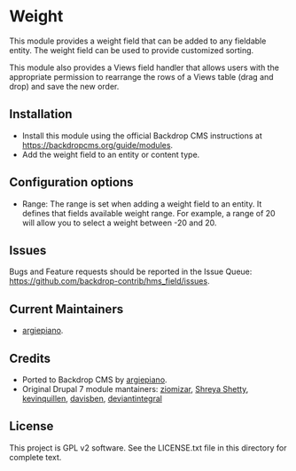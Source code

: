 Weight
======
This module provides a weight field that can be added to any fieldable entity.
The weight field can be used to provide customized sorting. 

This module also provides a Views field handler that allows users with the appropriate permission 
to rearrange the rows of a Views table (drag and drop) and save the new order. 

Installation
------------

- Install this module using the official Backdrop CMS instructions at
  https://backdropcms.org/guide/modules.
- Add the weight field to an entity or content type.

Configuration options
-------------
  - Range: The range is set when adding a weight field to an entity. It defines 
    that fields available weight range. For example, a range of 20 will allow 
    you to select a weight between -20 and 20.

Issues
------

Bugs and Feature requests should be reported in the Issue Queue:
https://github.com/backdrop-contrib/hms_field/issues.

Current Maintainers
-------------------

- [argiepiano](https://github.com/argiepiano).

Credits
-------

- Ported to Backdrop CMS by [argiepiano](https://github.com/argiepiano).
- Original Drupal 7 module mantainers: [ziomizar](https://www.drupal.org/u/ziomizar), [Shreya Shetty](https://www.drupal.org/u/shreya-shetty), [kevinquillen](https://www.drupal.org/u/kevinquillen), [davisben](https://www.drupal.org/u/davisben), [deviantintegral](https://www.drupal.org/u/deviantintegral)

License
-------

This project is GPL v2 software. 
See the LICENSE.txt file in this directory for complete text.
